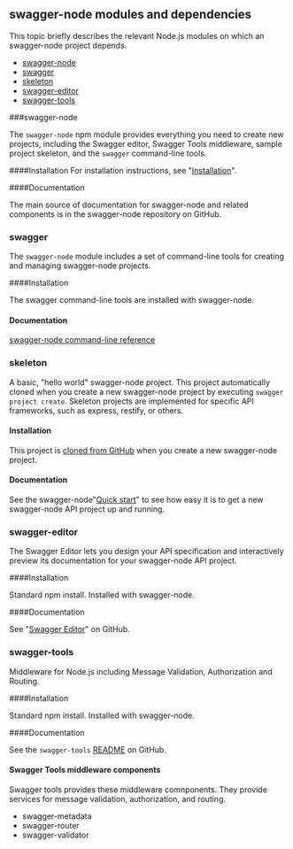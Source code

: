 ## swagger-node modules and dependencies

This topic briefly describes the relevant Node.js modules on which an swagger-node project depends. 

* [swagger-node](#swagger-node)
* [swagger](#swagger)
* [skeleton](#skeleton)
* [swagger-editor](#swagger-editor)
* [swagger-tools](#swagger-tools)

###<a ref='swagger-node'></a>swagger-node

The `swagger-node` npm module provides everything you need to create new  projects, including the Swagger editor, Swagger Tools middleware, sample project skeleton, and the `swagger` command-line tools. 

####Installation
For installation instructions, see "[Installation](./install.md)". 

####Documentation

The main source of documentation for swagger-node and related components is in the swagger-node repository on GitHub. 

### <a ref='swagger'></a>swagger

The `swagger-node` module includes a set of command-line tools for creating and managing swagger-node projects. 

####Installation

The swagger command-line tools are installed with swagger-node. 

#### Documentation

[swagger-node command-line reference](./cli.md)


### <a ref='skeleton'></a>skeleton

A basic, "hello world" swagger-node project. This project automatically cloned when you create a new swagger-node project by executing `swagger project create`. Skeleton projects are implemented for specific API frameworks, such as express, restify, or others. 

#### Installation

This project is [cloned from GitHub](https://github.com/swagger-node/project-skeletons/<framework>) when you create a new swagger-node project. 

#### Documentation

See the swagger-node"[Quick start](./quick-start.md)" to see how easy it is to get a new swagger-node API project up and running. 

### <a ref='swagger-editor'></a>swagger-editor

The Swagger Editor lets you design your API specification and interactively preview its documentation for your swagger-node API project. 

####Installation

Standard npm install. Installed with swagger-node.

####Documentation

See "[Swagger Editor](https://github.com/swagger-api/swagger-editor)" on GitHub.

### <a ref='swagger-tools'></a>swagger-tools

Middleware for Node.js including Message Validation, Authorization and Routing. 

####Installation

Standard npm install. Installed with swagger-node. 

####Documentation

See the `swagger-tools` [README](https://github.com/apigee-127/swagger-tools) on GitHub. 


#### Swagger Tools middleware components

Swagger tools provides these middleware comnponents. They provide services for message validation, authorization, and routing. 

* swagger-metadata
* swagger-router
* swagger-validator



 